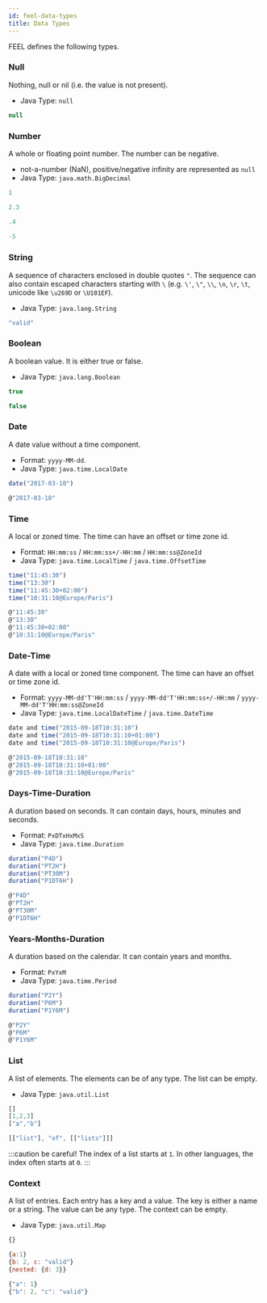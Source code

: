 ```yaml
---
id: feel-data-types
title: Data Types
---
```


FEEL defines the following types.

### Null

Nothing, null or nil (i.e. the value is not present).

* Java Type: `null`

```js
null
```

### Number

A whole or floating point number. The number can be negative.

* not-a-number (NaN), positive/negative infinity are represented as `null`
* Java Type: `java.math.BigDecimal`

```js
1

2.3

.4
    
-5
```

### String

A sequence of characters enclosed in double quotes `"`. The sequence can also contain escaped characters starting with `\` (e.g. `\'`, `\"`, `\\`, `\n`, `\r`, `\t`, unicode like `\u269D` or `\U101EF`).

* Java Type: `java.lang.String`

```js
"valid"
```

### Boolean

A boolean value. It is either true or false. 

* Java Type: `java.lang.Boolean`

```js
true

false
```

### Date 

A date value without a time component.

* Format: `yyyy-MM-dd`.
* Java Type: `java.time.LocalDate`

```js
date("2017-03-10")

@"2017-03-10"
```

### Time 

A local or zoned time. The time can have an offset or time zone id.

* Format: `HH:mm:ss` / `HH:mm:ss+/-HH:mm` / `HH:mm:ss@ZoneId`
* Java Type: `java.time.LocalTime` / `java.time.OffsetTime`

```js
time("11:45:30") 
time("13:30")
time("11:45:30+02:00")
time("10:31:10@Europe/Paris")

@"11:45:30"
@"13:30"
@"11:45:30+02:00"
@"10:31:10@Europe/Paris"
```

### Date-Time 

A date with a local or zoned time component. The time can have an offset or time zone id.

* Format: `yyyy-MM-dd'T'HH:mm:ss` / `yyyy-MM-dd'T'HH:mm:ss+/-HH:mm` / `yyyy-MM-dd'T'HH:mm:ss@ZoneId`
* Java Type: `java.time.LocalDateTime` / `java.time.DateTime`

```js
date and time("2015-09-18T10:31:10")
date and time("2015-09-18T10:31:10+01:00")
date and time("2015-09-18T10:31:10@Europe/Paris")

@"2015-09-18T10:31:10"
@"2015-09-18T10:31:10+01:00"
@"2015-09-18T10:31:10@Europe/Paris"
```

### Days-Time-Duration

A duration based on seconds. It can contain days, hours, minutes and seconds.

* Format: `PxDTxHxMxS`
* Java Type: `java.time.Duration`

```js
duration("P4D")
duration("PT2H")
duration("PT30M")
duration("P1DT6H")

@"P4D"
@"PT2H"
@"PT30M"
@"P1DT6H"
```

### Years-Months-Duration

A duration based on the calendar. It can contain years and months.

* Format: `PxYxM`
* Java Type: `java.time.Period`

```js
duration("P2Y")
duration("P6M")
duration("P1Y6M")

@"P2Y"
@"P6M"
@"P1Y6M"
```

### List

A list of elements. The elements can be of any type. The list can be empty.

* Java Type: `java.util.List`

```js
[]
[1,2,3]
["a","b"]

[["list"], "of", [["lists"]]]
```

:::caution be careful!
The index of a list starts at `1`. In other languages, the index often starts at `0`.
:::

### Context

A list of entries. Each entry has a key and a value. The key is either a name or a string. The value
can be any type. The context can be empty.

* Java Type: `java.util.Map`

```js
{}

{a:1}
{b: 2, c: "valid"}
{nested: {d: 3}}

{"a": 1}
{"b": 2, "c": "valid"}
```
